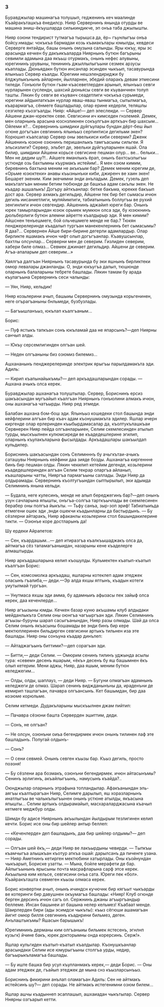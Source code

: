 ### 3

Буравджылар машинагъа толушып, гедженинъ кеч маалинде Къайракъташкъа ёнедилср.
Нияр Сервернинъ янында отурды ве машина эниш-ёкъушларда силькиндикче, эп онъа таба джылышты.

Нияр озюни тендирист тутмагъа тырышса да, ёр~ гъунлыгъы онъа бойсу.нмады: чокъкъа бармадаи козь къаиакълары юмылды, кевдеси Серверге янтайды, башы онынъ омузына салынды.
Яры юкъу, яры эс арасында кечкен бу дакъикъаларда Ниярнынъ бутюн багърыны севимли адамына даа якъьш отурмакъ, онынъ нефес алувыны, юрегининъ урувыны, тенининъ джыллылыгъыни сезмек арзусы къаплады.
Дюньядакн бутюн инсанлар эсинден чыкъып, тасавурында ялынъыз Сервер къалды.
Юрегиии нешэлендириджи бу ёлджулыкънынъ айларнен, йылларнен, эбедий оларакъ девам этмесини тиледи.
Гонъюли бутюн гъам-къасеветлерден арынып, ялынъыз севги нурларынен суслендн, шахсий дюньясы севги ве къуванчнен толуп ташты.
Лякин бу севги ве къуванч сеадетлиги чокъкъа сурьмеди, юрегини айдыилаткъан нурлар яваш-яваш тынмагъа, сытылмагъа, къарармагъа, сёнмеге башладылар, олар ерине кедерли, теляшлы сезгилер къозгъалды.
Нияр:
«Айше!— деп элеслеиди.
— Сервер Айшени джан-юректен севе.
Севгисини ич кимседен гнзлемей.
Демек, мен оларнынъ арасына юзснзликнен сокъулгъан арткъач бир шахсым...
Ойлеми я?...
Сервернинъ шимдики дуйгъулары бундан дёрт-беш йыл огюне догъгъан севгининъ ялынъыз серпинтиси дегильми экен?
Корюшип къалсалар Сервер оны эвелькиси киби северми?
Дженк Айшенинъ юзюне озюнинъ перишанлыкъ тамгъасыиы сильгеи.
Я эльсизлиги?
Сервер, эльбет де, эвельки дуйгъуларынен яшай.
Ола билир, шимдики Айшени корьсе севгисине пешман олур...
ве...
бельки...
Мен не дедим шу?!..
Айшеге яманлыкъ ёрап, онынъ бахтсызлыгъы устюнде озь бахтымны къурмакъ истейим!..
Я мен озюм кимим, биревнинъ бахтына меним не акъкъым бар?
Демек меним юрегим де, «Орьме юзюктеки» анавы къызнынъки киби, джиренч ве хаин экен!
Бешарет экеним.
Ким экечимни энди анъладым.
Демек, гузель деп макъталгъан меним бетим тюбюнде де башкъа адам сакълы экен.
Не къадар ашшалыкъ!
Догъру айткъанлар: бетке бакъма, юрекке бакъып дост ара.
Сервер ахмакъ дегильдир, Айшени тек бир бет сымасы ичюн дегиль иисаниетлиги, муляйимлиги, табиатынынъ боллугъы ве рухий зенгинлиги ичюн севгендир.
Айшенинъ аджайип юреги бар.
Онынъ юрек тамырларындан юзюк орьмек мумкюн олса эди, бу юзюкнинъ дюльберлиги бутюн алемни айретте къалдырыр эди.
Я мен кимим?
Айшснен тенъешмеге, бой ольчешмеге менде не бар.?
Тюкян пенджерелеринде къадалып тургъан манекенлернинъ бет сымасымы?
Я даа?...
Сервернен Айше бири-бирине дегерли адамлардыр.
Олар бирликте яшамакъ ичюн чифт олып догъгъанлар.
Къавушсынлар, бахтлы олсунлар...
Серверни мен де северим.
Гизлиден северим, хабери биле олмаз...
Севмек джинает дегильдир.
Айшени де северим.
Агъа-апаларым деп северим...»

Хаялгъа далгъан Ниярнынъ тасавурында бу эки яшнынъ бирликтеки омюр левалары джанланды.
О, энди юкъугъа далып, тюшюнде оларнынъ балаларыны тебрете башлады.
Лякин тамам бу арада къулагъына Сервернинъ сеси чалынды:

— Уян, Нияр, кельдик!

Нняр козьлерини ачып, башыиы Сервернинъ омузында корьгенинен, неге огърагъаныны бнльмеди, бузбузлады.

— Багъышланъыз, юкълап къалгъаным...

Борис:

— Пуф ястыкъ тапкъан сонъ юкъламай даа не япарсынъ?—деп Ниярны санчып алды.

— Юкъу серсемлигинден олгъан шей.

— Неден олгъаныны биз озюмиз билемиз...

Ашхананынъ пенджерелеринде электрик ярыгъы парылдамакъта эди.
Адиль:

— Кирип къапынайыкъмы?— деп аркъадашларындан сорады.
— Ашхана ачыкъ олса керек.

Буравджылар ашханагъа толуштылар.
Сервер, Бориснинъ ерсиз шакъасындан мугъайып къалгъан Ниярнынъ гонъюлини алмакъ ичюн, оны ашханагъа чатъырды.
Нияр ред этмеди.

Балабан ашхана бом-бош эди.
Ялынъыз кошедеки стол башында энди кейфлерини алгъан бир къач адам къонушмакъта эдилер.
Яшлар ичерн киргенде олар ерлеринден къыбырдамасалар да, къолтукълашкъаи Сервнерен Нияр пейда олгъанларыиен, Селим скемлесинден атылып турды, мыскъылнен кулюмсиреди ве къадедешлерине эгилип, оларнынъ къулакъларына фысылдады.
Аркъадашлары шакъылдап кульдилер.

Бориснинъ шакъасындан сонъ Селимнннъ бу ачьгкътаи-ачыкъ саташувы Ннярнынъ кейфини даа зияде бозды.
Ашханагъа киргеннне бинъ бир пешман олды.
Лякин чекилип кетейим дегенде, козьлерини къадедешлеринден алгъан Селим текрар оларгъа айланып, къашларыны чатты, Нияргъа пармагъыны саллады.
Эиди Нияр да олдырамады.
Сервернинъ къолтугъындан сыптырылып, эки адымда Селимнинъ янына кельди.

— Будала, неге кулесинъ, менде не алып береджегинъ бар?—деп онынъ узун сачларына япышты, онъгъа-солгъа тарткъычлады ве скемлесинен берабер оны полгъа йыкъты.
— Тьфу санъа, зыр-зоп эриф!
Табиатыиъда етмегени ошек эди ,энди ошекчи къадынларны да бастырдынъ.
— Бу сёзлерни айтаракъ, Нияр афаканлы козьлерини стол башындакилерине тикти.
— Озюнъе коре достларынъ да!

Шу ердеки Айрапетов:

— Сен, къардашым...— деп итиразгъа къалкъышаджакъ олса да, айтмагъа сёз тапамагъаныидан, назарыны кене къаделерге алмаштырды.

Нияр аркъадашларына келип къошулды.
Кульмектен къатып-къатып къалгъан Борис:

— Сен, комсомолка аркъадаш, яшларны котеклеп адам этеджек оласынъ гъалиба,— деди.—Эр алда яхшы яптынъ, къадын котеги уиутылмай тургъан.

— Унутмаса яхшы эди амма, бу адамныиъ афызасы пек зайыф олса керек, даа кеченлерде...

Нияр агъызыны юмды.
Кечкен базар куню акъшамы клуб алдыдаки мейданлыкъта Селим оны оюнгъа чагъыргъан эди.
Лякин Селимнинъ агъызы-буруны шарап сасыгъанындан, Нияр разы олмады.
Шай да олса Селим онынъ якъасыны бошамады ве энди бинъ бир кере мектюплеринен бильдирген севгисини артыкъ тильнен иза эте башлады.
Нияр оны сонъуна къадар динълеп:

— Айтаджагъынъ биттими?—деп сорагъан эди.

— Битти,— деди Селим.
— Омюрим сенинъ тилинъ уджында асылы тура:
«севем» десенъ яшарым, «ёкъ» десенъ бу яш башымнен ёкъ олып кетерим.
Мени аджы, Нияр, даа яшым, меним бутюн келеджегим...

— Олды, олды, шаплауз, — деди Нияр.
— Бугуни олмагъан адамнынъ келеджеги де олмаз.
Шарап сенинъ виджданынъны да, ираденъни де кемирип ташлагъан, пачавра олгъансынъ.
Кет башымдан, бир даа козюме корюльме.

Селим кетмеди.
Дудакъларыны мыскъылнен джам пийтип:

— Пачавра сёзюни башта Серверден эшиттим, деди.

— Сонъ, не олгъан?

— Не олсун, озюнъни оиъа бегендирмек ичюн онынъ тилинен лаф эте башладынъ.
Попугай олдынъ-

— Сонъ?

— О сени севмей.
Онынъ севген къызы бар.
Къыз дегиль, просто поэзня!

— Бу сёзлени ара бозмакъ, озюнъни бегендирмек.
ичюн айтасынъмы?
Сенинъ эрлигинъ, акъайлыгъынъ,. намусынъ къайда?..

Оюнджылар оларнынъ этрафына топландылар.
Афакъанындан эль-аягъы къалтырагъан Нияр, Селимге дарылып, яш хоразларнынъ инатлыгъы ве чалыкълыгъынен онынъ устюне атылды, якъасына япышты...
Селим артыкъ олдырамайып, масхараларджасына къачып кетмеге меджбур олды.

Шимдн бу адисе Ниярнынъ акъылындан йылдырым тезлигинен келип кечти.
Борис исе оны бир шейлер антыр беллеп:

— «Кеченлерде» деп башладынъ, даа бир шейлер олдымы?— деп сорады.

— Олгъан шей ёкъ,— деди Нияр ве лакъырдыны чевирди.
— Тыпкъы къамчыгъа алышкъан къотур аткъа ошай: дарылсанъ да пиченге узана.
— Нияр Аметнинъ кетирген мектюбини хатырлады.
Оны къойнундан чыкъарып, Бориске узатты.
— Мына, бойле мерафети де бар.
Айлыгъынынъ ярысыны почта масрафларына сарф этсе керек.
Акъылына ким кельсе, севгисини онъа сата.
Юреги пек «бол».
Къайракъташта севмеген къызы олмаса керек.

Борис конвертни ачып, онынъ ичиндсн кучючнк бир кягъыт чыкъарды ве котеринги бир давушнен окъумагъа башлады:
«Нияр!
Клуб огюнде берген дерсинъ ичюн сагъ ол.
Сержнинъ джаны агъыргъандыр беллеме.
Инсан башынеи ат башына нелер кельмез!
Къабаат менде.
Шаирлерден бири (ады эсимдси чыкъты): къыз сёгюши ашамагъан йигнт омюр билля севгининъ къаднрини бильмез, деген.
Анълаштыкъмы?
Яшасын барышыкъ!

Юрегимнинъ дерманы ким олгъаныиы бильмек ястесенъ, эгнлнп кузьгк) йчине бакъ, юрек докторымны онда корерсинъ.
Серж!».

Яшлар кульгиден къатып-къатып къалдылар.
Къонушкъанлар арасындаки Селим исе юмурыгъыны столгъа урды, недир, багъырыкъламагъа башлады.

— Бу иште башка бир усул къулланмакъ керек,— деди Борис.
— Оны адам этеджек де, гъайып этеджек де мына снз къызларсынъыз.

Бориснинъ фикирини анълап оламагъан Адиль: Сен не айтмакъ истейсинъ шу?— деп сорады.
Не айтмакъ истегенимни озюм билем...

Яшлар ашчы къадыннеп эсаплашып, ашхаиадан чыкътылар.
Сервер Ннярны озгъарып кетти.
